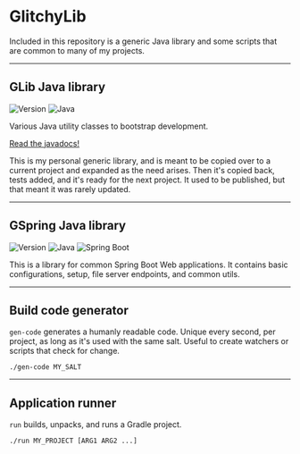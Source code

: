 # GlitchyLib

Included in this repository is a generic Java library and some scripts that are common to many of my projects.

---
## GLib Java library

![Version](https://img.shields.io/badge/Version-1.1.2-green) ![Java](https://img.shields.io/badge/Java-17-orange)

Various Java utility classes to bootstrap development.

[Read the javadocs!](https://glitchybyte.github.io/glitchy-lib/)

This is my personal generic library, and is meant to be copied over to a current project and expanded as the need arises. Then it's copied back, tests added, and it's ready for the next project. It used to be published, but that meant it was rarely updated.

---
## GSpring Java library

![Version](https://img.shields.io/badge/Version-1.0.0-green) ![Java](https://img.shields.io/badge/Java-17-orange) ![Spring Boot](https://img.shields.io/badge/SpringBoot-2.6.6-orange)

This is a library for common Spring Boot Web applications. It contains basic configurations, setup, file server endpoints, and common utils.

---
## Build code generator

`gen-code` generates a humanly readable code. Unique every second, per project, as long as it's used with the same salt. Useful to create watchers or scripts that check for change.

    ./gen-code MY_SALT

---
## Application runner

`run` builds, unpacks, and runs a Gradle project.

    ./run MY_PROJECT [ARG1 ARG2 ...]
